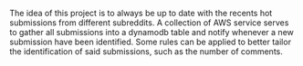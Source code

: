 The idea of this project is to always be up to date with the recents hot submissions from different subreddits. 
A collection of AWS service serves to gather all submissions into a dynamodb table and notify whenever a new submission have been identified.
Some rules can be applied to better tailor the identification of said submissions, such as the number of comments.
